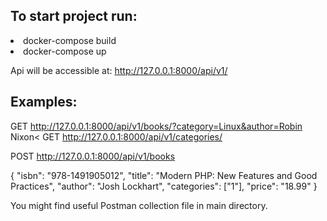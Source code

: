 <h2>To start project run:</h2>

<li>docker-compose build</li>
<li>docker-compose up</li>

Api will be accessible at: http://127.0.0.1:8000/api/v1/

<h2>Examples:</h2>

GET http://127.0.0.1:8000/api/v1/books/?category=Linux&author=Robin Nixon<
GET http://127.0.0.1:8000/api/v1/categories/

POST http://127.0.0.1:8000/api/v1/books

{
    "isbn": "978-1491905012",
    "title": "Modern PHP: New Features and Good Practices",
    "author": "Josh Lockhart",
    "categories": ["1"],
    "price": "18.99"
}

You might find useful Postman collection file in main directory.


